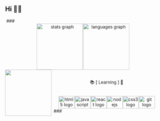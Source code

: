 <h2 align="left">Hi 👋😊</h2> ### <div align="center"><img src="https://github-readme-stats.vercel.app/api?hide_title=false&hide_rank=false&show_icons=true&include_all_commits=true&count_private=true&disable_animations=false&theme=city_lights&locale=en&hide_border=true&username=Paulinaa2137" height="150" alt="stats graph"  /><img src="https://github-readme-stats.vercel.app/api/top-langs/?username=Paulinaa2137&hide_border=true&layout=compact" height="150" alt="languages graph"  /></div>  <img align="left" height="150" src="https://i.pinimg.com/originals/88/60/2e/88602e9780cb051032f9ab5cbd241cae.gif"  />  <p align="center">📚 [ Learning ] 💙</p>  <div align="center"><img src="https://cdn.jsdelivr.net/gh/devicons/devicon/icons/html5/html5-original.svg" height="40" width="52" alt="html5 logo"  /><img src="https://cdn.jsdelivr.net/gh/devicons/devicon/icons/javascript/javascript-original.svg" height="40" width="52" alt="javascript logo"  /><img src="https://cdn.jsdelivr.net/gh/devicons/devicon/icons/react/react-original.svg" height="40" width="52" alt="react logo"  /><img src="https://cdn.jsdelivr.net/gh/devicons/devicon/icons/nodejs/nodejs-original.svg" height="40" width="52" alt="nodejs logo"  /><img src="https://cdn.jsdelivr.net/gh/devicons/devicon/icons/css3/css3-original.svg" height="40" width="52" alt="css3 logo"  /><img src="https://cdn.jsdelivr.net/gh/devicons/devicon/icons/git/git-original.svg" height="40" width="52" alt="git logo"  /></div> ###
